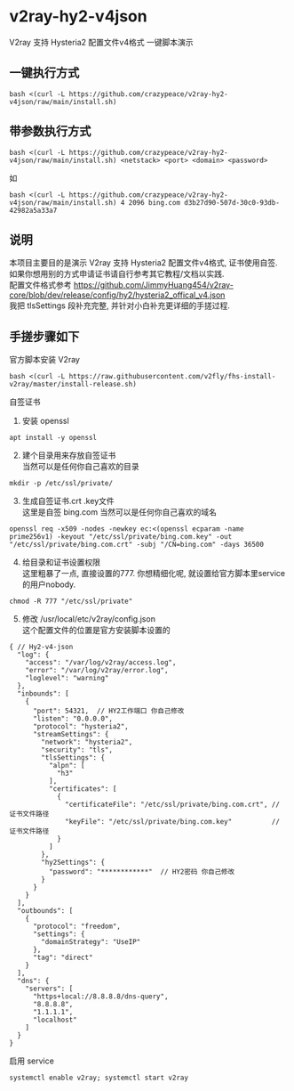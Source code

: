# v2ray-hy2-v4json
V2ray 支持 Hysteria2 配置文件v4格式 一键脚本演示

## 一键执行方式

```
bash <(curl -L https://github.com/crazypeace/v2ray-hy2-v4json/raw/main/install.sh)
```

## 带参数执行方式
```
bash <(curl -L https://github.com/crazypeace/v2ray-hy2-v4json/raw/main/install.sh) <netstack> <port> <domain> <password>
```
如
```
bash <(curl -L https://github.com/crazypeace/v2ray-hy2-v4json/raw/main/install.sh) 4 2096 bing.com d3b27d90-507d-30c0-93db-42982a5a33a7
```

## 说明
本项目主要目的是演示 V2ray 支持 Hysteria2 配置文件v4格式, 证书使用自签.  
如果你想用别的方式申请证书请自行参考其它教程/文档以实践.  
配置文件格式参考 https://github.com/JimmyHuang454/v2ray-core/blob/dev/release/config/hy2/hysteria2_offical_v4.json  
我把 tlsSettings 段补充完整, 并针对小白补充更详细的手搓过程.

## 手搓步骤如下

官方脚本安装 V2ray  
```
bash <(curl -L https://raw.githubusercontent.com/v2fly/fhs-install-v2ray/master/install-release.sh)
```

自签证书  
1. 安装 openssl
```
apt install -y openssl
```   
2. 建个目录用来存放自签证书  
   当然可以是任何你自己喜欢的目录
```
mkdir -p /etc/ssl/private/
```
3. 生成自签证书.crt .key文件  
   这里是自签 bing.com 当然可以是任何你自己喜欢的域名
```
openssl req -x509 -nodes -newkey ec:<(openssl ecparam -name prime256v1) -keyout "/etc/ssl/private/bing.com.key" -out "/etc/ssl/private/bing.com.crt" -subj "/CN=bing.com" -days 36500
```   
4. 给目录和证书设置权限  
   这里粗暴了一点, 直接设置的777. 你想精细化呢, 就设置给官方脚本里service的用户nobody.
```
chmod -R 777 "/etc/ssl/private"
```
5. 修改 /usr/local/etc/v2ray/config.json  
   这个配置文件的位置是官方安装脚本设置的
```
{ // Hy2-v4-json
  "log": {
    "access": "/var/log/v2ray/access.log",
    "error": "/var/log/v2ray/error.log",
    "loglevel": "warning"
  },
  "inbounds": [
    {
      "port": 54321,  // HY2工作端口 你自己修改
      "listen": "0.0.0.0",
      "protocol": "hysteria2",
      "streamSettings": {
        "network": "hysteria2",
        "security": "tls",
        "tlsSettings": {
          "alpn": [
            "h3"
          ],
          "certificates": [
            {
              "certificateFile": "/etc/ssl/private/bing.com.crt", // 证书文件路径
              "keyFile": "/etc/ssl/private/bing.com.key"          // 证书文件路径
            }
          ]
        },
        "hy2Settings": {
          "password": "************"  // HY2密码 你自己修改
        }
      }
    }
  ],
  "outbounds": [
    {
      "protocol": "freedom",
      "settings": {
        "domainStrategy": "UseIP"
      },
      "tag": "direct"
    }
  ],
  "dns": {
    "servers": [
      "https+local://8.8.8.8/dns-query",
      "8.8.8.8",
      "1.1.1.1",
      "localhost"
    ]
  }
}
```

启用 service  
```
systemctl enable v2ray; systemctl start v2ray
```
